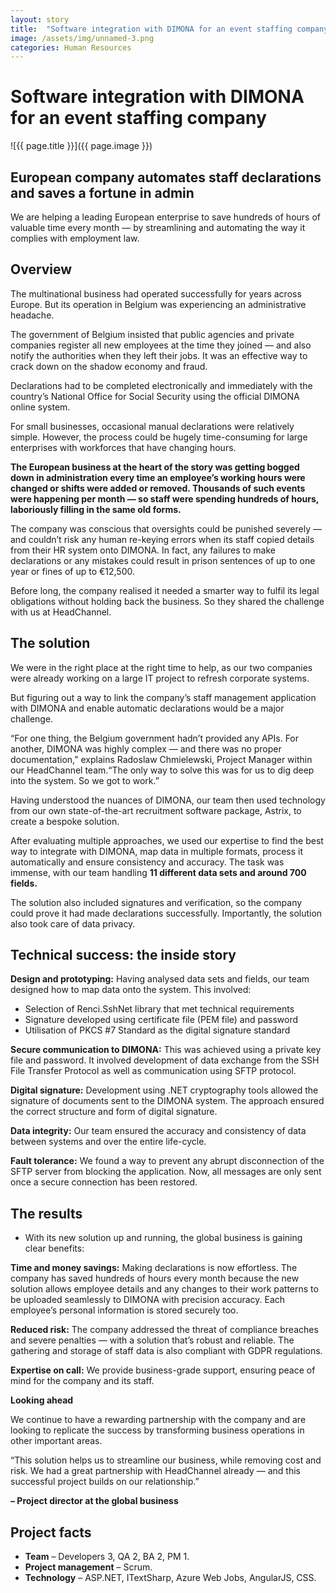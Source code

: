 ```yaml
---
layout: story
title:  "Software integration with DIMONA for an event staffing company"
image: /assets/img/unnamed-3.png
categories: Human Resources
---
```


# Software integration with DIMONA for an event staffing company

![{{ page.title }}]({{ page.image }})

## European company automates staff declarations and saves a fortune in admin
We are helping a leading European enterprise to save hundreds of hours of valuable time every month — by streamlining and automating the way it complies with employment law.

## Overview
The multinational business had operated successfully for years across Europe. But its operation in Belgium was experiencing an administrative headache.

The government of Belgium insisted that public agencies and private companies register all new employees at the time they joined — and also notify the authorities when they left their jobs. It was an effective way to crack down on the shadow economy and fraud.

Declarations had to be completed electronically and immediately with the country’s National Office for Social Security using the official DIMONA online system.

For small businesses, occasional manual declarations were relatively simple. However, the process could be hugely time-consuming for large enterprises with workforces that have changing hours.

**The European business at the heart of the story was getting bogged down in administration every time an employee’s working hours were changed or shifts were added or removed.  Thousands of such events were happening per month — so staff were spending hundreds of hours, laboriously filling in the same old forms.**

The company was conscious that oversights could be punished severely — and couldn’t risk any human re-keying errors when its staff copied details from their HR system onto DIMONA. In fact, any failures to make declarations or any mistakes could result in prison sentences of up to one year or fines of up to €12,500.

Before long, the company realised it needed a smarter way to fulfil its legal obligations without holding back the business. So they shared the challenge with us at HeadChannel.


## The solution
We were in the right place at the right time to help, as our two companies were already working on a large IT project to refresh corporate systems.

But figuring out a way to link the company’s staff management application with DIMONA and enable automatic declarations would be a major challenge.

“For one thing, the Belgium government hadn’t provided any APIs. For another, DIMONA was highly complex — and there was no proper documentation,” explains Radoslaw Chmielewski, Project Manager within our HeadChannel team.“The only way to solve this was for us to dig deep into the system. So we got to work.”

Having understood the nuances of DIMONA, our team then used technology from our own state-of-the-art recruitment software package, Astrix, to create a bespoke solution.

After evaluating multiple approaches, we used our expertise to find the best way to integrate with DIMONA, map data in multiple formats, process it automatically and ensure consistency and accuracy. The task was immense, with our team handling **11 different data sets and around 700 fields.**

The solution also included signatures and verification, so the company could prove it had made declarations successfully. Importantly, the solution also took care of data privacy.


## Technical success: the inside story

**Design and prototyping:** Having analysed data sets and fields, our team designed how to map data onto the system. This involved:

- Selection of Renci.SshNet library that met technical requirements
- Signature developed using certificate file (PEM file) and password
- Utilisation of PKCS #7 Standard as the digital signature standard

**Secure communication to DIMONA:** This was achieved using a private key file and password. It involved development of data exchange from the SSH File Transfer Protocol as well as communication using SFTP protocol.

**Digital signature:** Development using .NET cryptography tools allowed the signature of documents sent to the DIMONA system. The approach ensured the correct structure and form of digital signature.

**Data integrity:** Our team ensured the accuracy and consistency of data between systems and over the entire life-cycle.

**Fault tolerance:** We found a way to prevent any abrupt disconnection of the SFTP server from blocking the application. Now, all messages are only sent once a secure connection has been restored.

## The results
- With its new solution up and running, the global business is gaining clear benefits:

**Time and money savings:** Making declarations is now effortless. The company has saved hundreds of hours every month because the new solution allows employee details and any changes to their work patterns to be uploaded seamlessly to DIMONA with precision accuracy. Each employee’s personal information is stored securely too.

**Reduced risk:** The company addressed the threat of compliance breaches and severe penalties — with a solution that’s robust and reliable. The gathering and storage of staff data is also compliant with GDPR regulations.

**Expertise on call:** We provide business-grade support, ensuring peace of mind for the company and its staff.

**Looking ahead**

We continue to have a rewarding partnership with the company and are looking to replicate the success by transforming business operations in other important areas.

“This solution helps us to streamline our business, while removing cost and risk. We had a great partnership with HeadChannel already — and this successful project builds on our relationship.”

**– Project director at the global business**

## Project facts
- **Team** – Developers 3, QA 2, BA 2, PM 1.
- **Project management** – Scrum.
- **Technology** – ASP.NET, ITextSharp, Azure Web Jobs, AngularJS, CSS.
